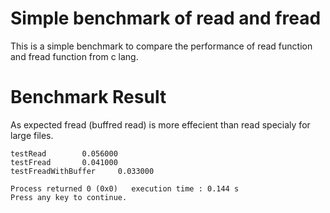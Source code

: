 # Simple benchmark of read and fread
This is a simple benchmark to compare the performance of read function and fread function from c lang.

# Benchmark Result 
As expected fread (buffred read) is more effecient than read specialy for large files.

```
testRead        0.056000
testFread       0.041000
testFreadWithBuffer     0.033000

Process returned 0 (0x0)   execution time : 0.144 s
Press any key to continue.
```